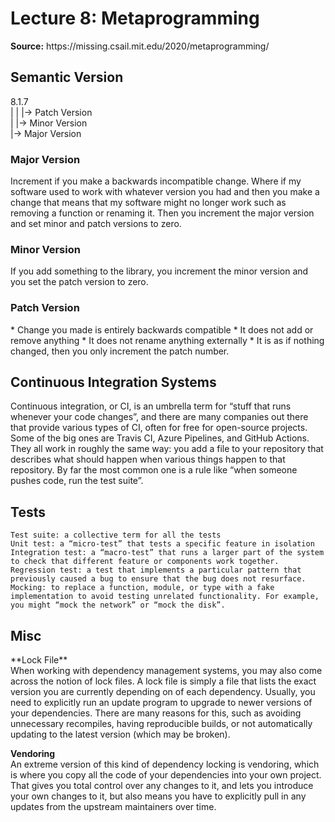 <h1>Lecture 8: Metaprogramming</h1>
<strong>Source:</strong> https://missing.csail.mit.edu/2020/metaprogramming/ <br>

<h2>Semantic Version</h2>
8.1.7<br>
| | |-> Patch Version<br>
| |-> Minor Version<br>
|-> Major Version<br>

<h3>Major Version</h3>
Increment if you make a backwards incompatible change. 
Where if my software used to work with whatever version you had and then you make a change that 
means that my software might no longer work such as removing a function or renaming it.
Then you increment the major version and set minor and patch versions to zero.

<h3>Minor Version</h3>
If you add something to the library, 
you increment the minor version and you set the patch version to zero.

<h3>Patch Version</h3>
* Change you made is entirely backwards compatible 
* It does not add or remove anything
* It does not rename anything externally
* It is as if nothing changed,
then you only increment the patch number.

<h2>Continuous Integration Systems</h2>
Continuous integration, or CI, is an umbrella term for “stuff that runs whenever your code changes”, and there are many companies 
out there that provide various types of CI, often for free for open-source projects. 
Some of the big ones are Travis CI, Azure Pipelines, and GitHub Actions. 
They all work in roughly the same way: you add a file to your repository that describes what should happen when various 
things happen to that repository. By far the most common one is a rule like “when someone pushes code, run the test suite”. 

<h2>Tests</h2>

    Test suite: a collective term for all the tests
    Unit test: a “micro-test” that tests a specific feature in isolation
    Integration test: a “macro-test” that runs a larger part of the system to check that different feature or components work together.
    Regression test: a test that implements a particular pattern that previously caused a bug to ensure that the bug does not resurface.
    Mocking: to replace a function, module, or type with a fake implementation to avoid testing unrelated functionality. For example, you might “mock the network” or “mock the disk”.


<h2>Misc</h2>
**Lock File**<br>
When working with dependency management systems, you may also come across the notion of lock files. 
A lock file is simply a file that lists the exact version you are currently depending on of each dependency. 
Usually, you need to explicitly run an update program to upgrade to newer versions of your dependencies. 
There are many reasons for this, such as avoiding unnecessary recompiles, having reproducible builds, or not automatically updating to the latest version (which may be broken). 

**Vendoring**<br>
An extreme version of this kind of dependency locking is vendoring, which is where you copy all the code of your dependencies into your own project. 
That gives you total control over any changes to it, and lets you introduce your own changes to it, 
but also means you have to explicitly pull in any updates from the upstream maintainers over time.


